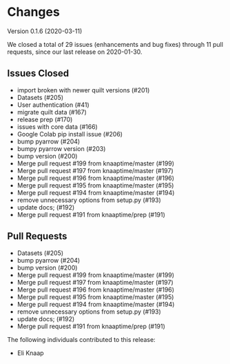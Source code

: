 # Changes

Version 0.1.6 (2020-03-11)

We closed a total of 29 issues (enhancements and bug fixes) through 11 pull requests, since our last release on 2020-01-30.

## Issues Closed
  - import broken with newer quilt versions (#201)
  - Datasets (#205)
  - User authentication (#41)
  - migrate quilt data (#167)
  - release prep (#170)
  - issues with core data (#166)
  - Google Colab pip install issue (#206)
  - bump pyarrow (#204)
  - bumpy pyarrow version (#203)
  - bump version (#200)
  - Merge pull request #199 from knaaptime/master (#199)
  - Merge pull request #197 from knaaptime/master (#197)
  - Merge pull request #196 from knaaptime/master (#196)
  - Merge pull request #195 from knaaptime/master (#195)
  - Merge pull request #194 from knaaptime/master (#194)
  - remove unnecessary options from setup.py (#193)
  - update docs; (#192)
  - Merge pull request #191 from knaaptime/prep (#191)

## Pull Requests
  - Datasets (#205)
  - bump pyarrow (#204)
  - bump version (#200)
  - Merge pull request #199 from knaaptime/master (#199)
  - Merge pull request #197 from knaaptime/master (#197)
  - Merge pull request #196 from knaaptime/master (#196)
  - Merge pull request #195 from knaaptime/master (#195)
  - Merge pull request #194 from knaaptime/master (#194)
  - remove unnecessary options from setup.py (#193)
  - update docs; (#192)
  - Merge pull request #191 from knaaptime/prep (#191)

The following individuals contributed to this release:

  - Eli Knaap